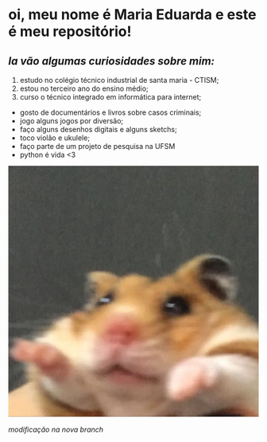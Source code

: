 # **oi, meu nome é Maria Eduarda e este é meu repositório!**

## *la vão algumas curiosidades sobre mim:*

1. estudo no colégio técnico industrial de santa maria - CTISM;
2. estou no terceiro ano do ensino médio;
3. curso o técnico integrado em informática para internet;

- gosto de documentários e livros sobre casos criminais; 
- jogo alguns jogos por diversão;
- faço alguns desenhos digitais e alguns sketchs;
- toco violão e ukulele;
- faço parte de um projeto de pesquisa na UFSM
- python é vida <3

![ratinho](ratinho.jpg)

*modificação na nova branch*


